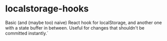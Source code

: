# localstorage-hooks
Basic (and (maybe too) naive) React hook for localStorage, and another one with a state buffer in between. Useful for changes that shouldn't be committed instantly.´

